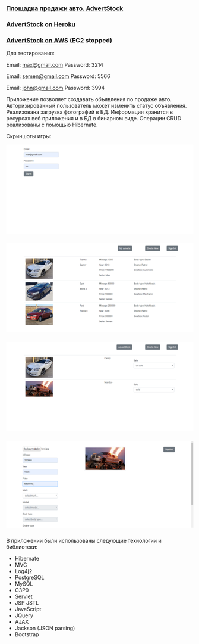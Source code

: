 ### [Площадка продажи авто. AdvertStock](https://github.com/Zhekbland/job4j_hibernate/tree/master/advertstockJPA/src/main)
### [AdvertStock on Heroku](https://zhekbland-hibernate.herokuapp.com)
### [AdvertStock on AWS](http://advertstock.eu-west-2.elasticbeanstalk.com/) (EC2 stopped)
Для тестирования: 

Email: max@gmail.com Password: 3214

Email: semen@gmail.com Password: 5566

Email: john@gmail.com Password: 3994

Приложение позволяет создавать объявления по продаже авто. Авторизированный пользователь
может изменить статус объявления.
Реализована загрузка фотографий в БД. Информация хранится в ресурсах веб приложения и в БД в бинарном виде.
Операции CRUD реализованы с помощью Hibernate.


Скриншоты игры:

<img src='https://github.com/Zhekbland/job4j_hibernate/blob/master/pic/advertstock/advertstock1.png'>

###
<img src='https://github.com/Zhekbland/job4j_hibernate/blob/master/pic/advertstock/advertstock2.png'>

###
<img src='https://github.com/Zhekbland/job4j_hibernate/blob/master/pic/advertstock/advertstock3.png'>

###
<img src='https://github.com/Zhekbland/job4j_hibernate/blob/master/pic/advertstock/advertstock4.png'>

###

В приложении были использованы следующие технологии и библиотеки:

* Hibernate
* MVC
* Log4j2
* PostgreSQL
* MySQL
* C3P0
* Servlet
* JSP JSTL
* JavaScript
* JQuery
* AJAX
* Jackson (JSON parsing)
* Bootstrap
